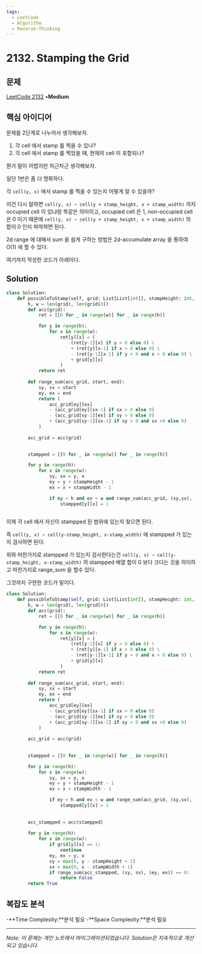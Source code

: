 ```yaml
---
tags:
  - LeetCode
  - Algorithm
  - Reverse-Thinking
---
```


# 2132. Stamping the Grid

## 문제

[LeetCode 2132](https://leetcode.com/problems/stamping-the-grid/description/) •**Medium**

## 핵심 아이디어

문제를 2단계로 나누어서 생각해보자.

1. 각 cell 에서 stamp 를 찍을 수 있나?
2. 각 cell 에서 stamp 를 찍었을 때, 현재의 cell 이 포함되나?

뭔가 말이 어렵지만 차근차근 생각해보자.

일단 1번은 좀 더 명확하다.

각 `cell(y, x)` 에서 stamp 를 찍을 수 있는지 어떻게 알 수 있을까?

이건 다시 말하면 `cell(y, x) ~ cell(y + stamp_height, x + stamp_width)` 까지 occupied cell 이 있냐랑 똑같은 의미이고, occupied cell 은 1, non-occupied cell 은 0 이기 때문에 `cell(y, x) ~ cell(y + stamp_height, x + stamp_width)` 의 합이 0 인지 파악하면 된다.

2d range 에 대해서 sum 을 쉽게 구하는 방법은 2d-accumulate array 을 통하여 O(1) 에 할 수 있다.

여기까지 작성한 코드가 아래이다.

## Solution

```python
class Solution:
    def possibleToStamp(self, grid: List[List[int]], stampHeight: int, stampWidth: int) -> bool:
        h, w = len(grid), len(grid[0])
        def acc(grid):
            ret = [[0 for _ in range(w)] for _ in range(h)]

            for y in range(h):
                for x in range(w):
                    ret[y][x] = (
                        (ret[y-1][x] if y > 0 else 0) \
                        + (ret[y][x-1] if x > 0 else 0) \
                        - (ret[y-1][x-1] if y > 0 and x > 0 else 0) \
                        + grid[y][x]
                    )
            return ret
        
        def range_sum(acc_grid, start, end):
            sy, sx = start
            ey, ex = end
            return (
                acc_grid[ey][ex] 
                - (acc_grid[ey][sx-1] if sx > 0 else 0)
                - (acc_grid[sy-1][ex] if sy > 0 else 0)
                + (acc_grid[sy-1][sx-1] if sy > 0 and sx >0 else 0)
            )
        
        acc_grid = acc(grid)

        
        stampped = [[0 for _ in range(w)] for _ in range(h)]

        for y in range(h):
            for x in range(w):
                sy, sx = y, x
                ey = y + stampHeight - 1
                ex = x + stampWidth - 1

                if ey < h and ex < w and range_sum(acc_grid, (sy,sx), (ey,ex)) == 0:
                    stampped[y][x] = 1
       
```

이제 각 cell 에서 자신이 stampped 된 범위에 있는지 찾으면 된다.

즉 `cell(y, x) ~ cell(y-stamp_height, x-stamp_width)` 에 stampped 가 있는지 검사하면 된다.

위와 마찬가지로 stampped 가 있는지 검사한다는건 `cell(y, x) ~ cell(y-stamp_height, x-stamp_width)` 의 stampped 배열 합이 0 보다 크다는 것을 의미하고 마찬가지로 range_sum 을 할수 있다.

그것까지 구현한 코드가 밑이다.

```python
class Solution:
    def possibleToStamp(self, grid: List[List[int]], stampHeight: int, stampWidth: int) -> bool:
        h, w = len(grid), len(grid[0])
        def acc(grid):
            ret = [[0 for _ in range(w)] for _ in range(h)]

            for y in range(h):
                for x in range(w):
                    ret[y][x] = (
                        (ret[y-1][x] if y > 0 else 0) \
                        + (ret[y][x-1] if x > 0 else 0) \
                        - (ret[y-1][x-1] if y > 0 and x > 0 else 0) \
                        + grid[y][x]
                    )
            return ret
        
        def range_sum(acc_grid, start, end):
            sy, sx = start
            ey, ex = end
            return (
                acc_grid[ey][ex] 
                - (acc_grid[ey][sx-1] if sx > 0 else 0)
                - (acc_grid[sy-1][ex] if sy > 0 else 0)
                + (acc_grid[sy-1][sx-1] if sy > 0 and sx >0 else 0)
            )
        
        acc_grid = acc(grid)
    
        
        stampped = [[0 for _ in range(w)] for _ in range(h)]

        for y in range(h):
            for x in range(w):
                sy, sx = y, x
                ey = y + stampHeight - 1
                ex = x + stampWidth - 1

                if ey < h and ex < w and range_sum(acc_grid, (sy,sx), (ey,ex)) == 0:
                    stampped[y][x] = 1
        
        
        acc_stampped = acc(stampped)
        
        for y in range(h):
            for x in range(w):
                if grid[y][x] == 1:
                    continue
                ey, ex = y, x
                sy = max(0, y - stampHeight + 1)
                sx = max(0, x - stampWidth + 1)
                if range_sum(acc_stampped, (sy, sx), (ey, ex)) == 0:
                    return False
        return True
```

## 복잡도 분석

-**Time Complexity:**분석 필요
-**Space Complexity:**분석 필요

---

*Note: 이 문제는 개인 노트에서 마이그레이션되었습니다. Solution은 지속적으로 개선되고 있습니다.*
